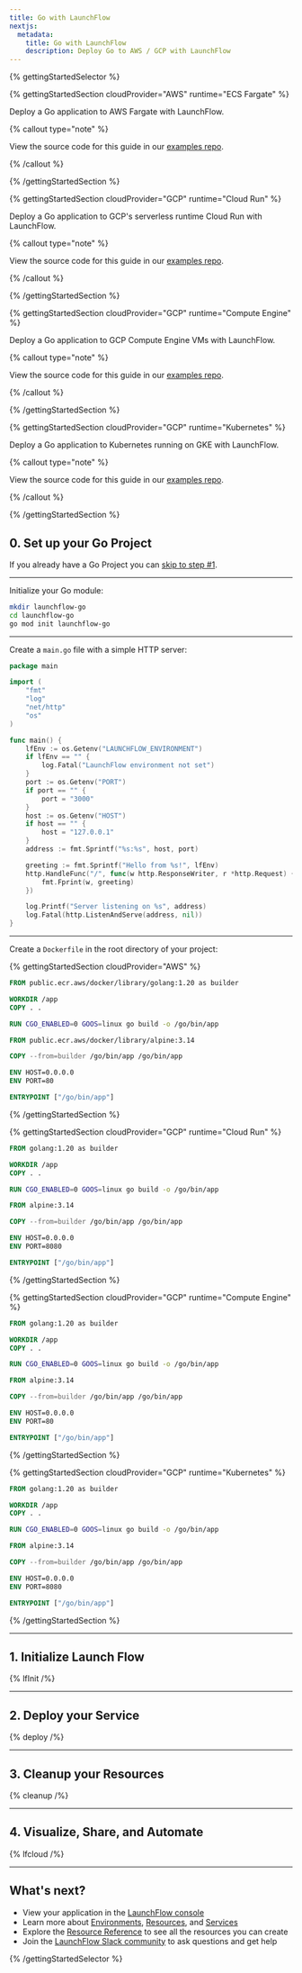 ```yaml
---
title: Go with LaunchFlow
nextjs:
  metadata:
    title: Go with LaunchFlow
    description: Deploy Go to AWS / GCP with LaunchFlow
---
```


{% gettingStartedSelector %}

{% gettingStartedSection cloudProvider="AWS" runtime="ECS Fargate" %}

Deploy a Go application to AWS Fargate with LaunchFlow.

{% callout type="note" %}

View the source code for this guide in our [examples repo](https://github.com/launchflow/launchflow-examples/tree/main/go-get-started/aws/ecs-fargate).

{% /callout %}

{% /gettingStartedSection %}

{% gettingStartedSection cloudProvider="GCP" runtime="Cloud Run" %}

Deploy a Go application to GCP's serverless runtime Cloud Run with LaunchFlow.

{% callout type="note" %}

View the source code for this guide in our [examples repo](https://github.com/launchflow/launchflow-examples/tree/main/go-get-started/gcp/cloud-run).

{% /callout %}

{% /gettingStartedSection %}

{% gettingStartedSection cloudProvider="GCP" runtime="Compute Engine" %}

Deploy a Go application to GCP Compute Engine VMs with LaunchFlow.

{% callout type="note" %}

View the source code for this guide in our [examples repo](https://github.com/launchflow/launchflow-examples/tree/main/go-get-started/gcp/compute-engine).

{% /callout %}

{% /gettingStartedSection %}

{% gettingStartedSection cloudProvider="GCP" runtime="Kubernetes" %}

Deploy a Go application to Kubernetes running on GKE with LaunchFlow.

{% callout type="note" %}

View the source code for this guide in our [examples repo](https://github.com/launchflow/launchflow-examples/tree/main/go-get-started/gcp/gke).

{% /callout %}

{% /gettingStartedSection %}

## 0. Set up your Go Project

If you already have a Go Project you can [skip to step #1](#1-initialize-launch-flow).

---

Initialize your Go module:

```bash
mkdir launchflow-go
cd launchflow-go
go mod init launchflow-go
```

---

Create a `main.go` file with a simple HTTP server:

```go
package main

import (
    "fmt"
    "log"
    "net/http"
    "os"
)

func main() {
    lfEnv := os.Getenv("LAUNCHFLOW_ENVIRONMENT")
    if lfEnv == "" {
        log.Fatal("LaunchFlow environment not set")
    }
    port := os.Getenv("PORT")
    if port == "" {
        port = "3000"
    }
    host := os.Getenv("HOST")
    if host == "" {
        host = "127.0.0.1"
    }
    address := fmt.Sprintf("%s:%s", host, port)

    greeting := fmt.Sprintf("Hello from %s!", lfEnv)
    http.HandleFunc("/", func(w http.ResponseWriter, r *http.Request) {
        fmt.Fprint(w, greeting)
    })

    log.Printf("Server listening on %s", address)
    log.Fatal(http.ListenAndServe(address, nil))
}
```

---

Create a `Dockerfile` in the root directory of your project:

{% gettingStartedSection cloudProvider="AWS" %}
```dockerfile
FROM public.ecr.aws/docker/library/golang:1.20 as builder

WORKDIR /app
COPY . .

RUN CGO_ENABLED=0 GOOS=linux go build -o /go/bin/app

FROM public.ecr.aws/docker/library/alpine:3.14

COPY --from=builder /go/bin/app /go/bin/app

ENV HOST=0.0.0.0
ENV PORT=80

ENTRYPOINT ["/go/bin/app"]
```
{% /gettingStartedSection %}

{% gettingStartedSection cloudProvider="GCP" runtime="Cloud Run" %}
```dockerfile
FROM golang:1.20 as builder

WORKDIR /app
COPY . .

RUN CGO_ENABLED=0 GOOS=linux go build -o /go/bin/app

FROM alpine:3.14

COPY --from=builder /go/bin/app /go/bin/app

ENV HOST=0.0.0.0
ENV PORT=8080

ENTRYPOINT ["/go/bin/app"]
```
{% /gettingStartedSection %}

{% gettingStartedSection cloudProvider="GCP" runtime="Compute Engine" %}
```dockerfile
FROM golang:1.20 as builder

WORKDIR /app
COPY . .

RUN CGO_ENABLED=0 GOOS=linux go build -o /go/bin/app

FROM alpine:3.14

COPY --from=builder /go/bin/app /go/bin/app

ENV HOST=0.0.0.0
ENV PORT=80

ENTRYPOINT ["/go/bin/app"]
```
{% /gettingStartedSection %}

{% gettingStartedSection cloudProvider="GCP" runtime="Kubernetes" %}
```dockerfile
FROM golang:1.20 as builder

WORKDIR /app
COPY . .

RUN CGO_ENABLED=0 GOOS=linux go build -o /go/bin/app

FROM alpine:3.14

COPY --from=builder /go/bin/app /go/bin/app

ENV HOST=0.0.0.0
ENV PORT=8080

ENTRYPOINT ["/go/bin/app"]
```
{% /gettingStartedSection %}

---

## 1. Initialize Launch Flow

{% lfInit /%}

---

## 2. Deploy your Service

{% deploy /%}

---

## 3. Cleanup your Resources

{% cleanup /%}

---

## 4. Visualize, Share, and Automate

{% lfcloud /%}

---

## What's next?

- View your application in the [LaunchFlow console](https://console.launchflow.com)
- Learn more about [Environments](/docs/concepts/environments), [Resources](/docs/concepts/resources), and [Services](/docs/concepts/services)
- Explore the [Resource Reference](/docs/reference/resources) to see all the resources you can create
- Join the [LaunchFlow Slack community](https://join.slack.com/t/launchflowusers/shared_invite/zt-2pc3o5cbq-HZrMzlZXW2~Xs1CABbgPKQ) to ask questions and get help

<!-- - Checkout out our [example applications](/examples) to see even more way to use LaunchFlow. -->

{% /gettingStartedSelector %}
